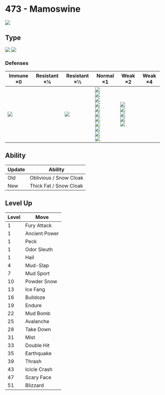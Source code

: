 # 473 - Mamoswine
![][473]

## Type

![][ice]  ![][ground]

### Defenses

Immune ×0         | Resistant ×¼ | Resistant ×½    | Normal ×1                                                                                                                                                            | Weak ×2                                                                      | Weak ×4 | 
---               | ---          | ---             | ---                                                                                                                                                                  | ---                                                                          | ---     | 
![][electric]<br> |              | ![][poison]<br> | ![][normal]<br> ![][flying]<br> ![][ground]<br> ![][rock]<br> ![][bug]<br> ![][ghost]<br> ![][psychic]<br> ![][ice]<br> ![][dragon]<br> ![][dark]<br> ![][fairy]<br> | ![][fighting]<br> ![][steel]<br> ![][fire]<br> ![][water]<br> ![][grass]<br> |         | 

## Ability

Update | Ability                | 
---    | ---                    | 
Old    | Oblivious / Snow Cloak | 
New    | Thick Fat / Snow Cloak | 

## Level Up

Level | Move          | 
---   | ---           | 
1     | Fury Attack   | 
1     | Ancient Power | 
1     | Peck          | 
1     | Odor Sleuth   | 
1     | Hail          | 
4     | Mud-Slap      | 
7     | Mud Sport     | 
10    | Powder Snow   | 
13    | Ice Fang      | 
16    | Bulldoze      | 
19    | Endure        | 
22    | Mud Bomb      | 
25    | Avalanche     | 
28    | Take Down     | 
31    | Mist          | 
33    | Double Hit    | 
35    | Earthquake    | 
39    | Thrash        | 
43    | Icicle Crash  | 
47    | Scary Face    | 
51    | Blizzard      | 

[473]: ../img/pokemon/473.png
[normal]: ../img/types/normal.png
[fire]: ../img/types/fire.png
[fighting]: ../img/types/fighting.png
[water]: ../img/types/water.png
[flying]: ../img/types/flying.png
[grass]: ../img/types/grass.png
[poison]: ../img/types/poison.png
[electric]: ../img/types/electric.png
[ground]: ../img/types/ground.png
[psychic]: ../img/types/psychic.png
[rock]: ../img/types/rock.png
[ice]: ../img/types/ice.png
[bug]: ../img/types/bug.png
[dragon]: ../img/types/dragon.png
[ghost]: ../img/types/ghost.png
[dark]: ../img/types/dark.png
[steel]: ../img/types/steel.png
[fairy]: ../img/types/fairy.png
